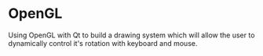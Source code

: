 # OpenGL

Using OpenGL with Qt to build a drawing system which will allow the user to dynamically control it's rotation with keyboard and mouse.
